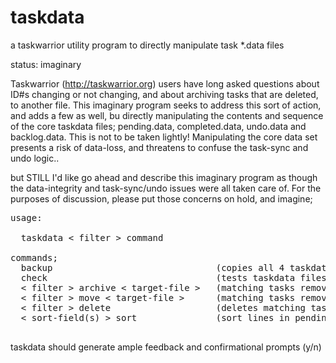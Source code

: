 # taskdata
a taskwarrior utility program to directly manipulate task *.data files

status: imaginary

Taskwarrior (http://taskwarrior.org) users have long asked questions about ID#s changing or not changing, and about archiving tasks that are deleted, to another file. This imaginary program seeks to address this sort of action, and adds a few as well, bu directly manipulating the contents and sequence of the core taskdata files; pending.data, completed.data, undo.data and backlog.data. This is not to be taken lightly! Manipulating the core data set presents a risk of data-loss, and threatens to confuse the task-sync and undo logic.. 

but STILL I'd like go ahead and describe this imaginary program as though the data-integrity and task-sync/undo issues were all taken care of. For the purposes of discussion, please put those concerns on hold, and imagine;

<pre>
usage:

  taskdata < filter > command

commands;
  backup                               (copies all 4 taskdate files to a dated-taskdata.gz (or .zip) file)
  check                                (tests taskdata files for common errors, dupe-uuids, etc)
  < filter > archive < target-file >   (matching tasks removed from completed,data and appended to target-file)
  < filter > move < target-file >      (matching tasks removed from pending.data and appended to target-file)
  < filter > delete                    (deletes matching tasks from completed.data)
  < sort-field(s) > sort               (sort lines in pending.data, according to task sort-field(s))
  </pre>
  
  taskdata should generate ample feedback and confirmational prompts (y/n)



